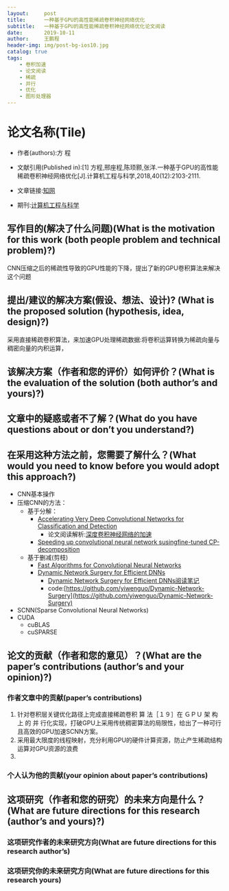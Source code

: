 ```yaml
---
layout:     post
title:      一种基于GPU的高性能稀疏卷积神经网络优化
subtitle:   一种基于GPU的高性能稀疏卷积神经网络优化论文阅读 
date:       2019-10-11
author:     王鹏程
header-img: img/post-bg-ios10.jpg
catalog: true
tags:
    - 卷积加速
    - 论文阅读
    - 稀疏
    - 并行
    - 优化
    - 图形处理器
---
```


# 论文名称(Tile)

- 作者(authors):方 程
- 文献引用(Published in):[1] 方程,邢座程,陈顼颢,张洋.一种基于GPU的高性能稀疏卷积神经网络优化[J].计算机工程与科学,2018,40(12):2103-2111.

- 文章链接:[知网](https://kns.cnki.net/KCMS/detail/detail.aspx?dbcode=CJFQ&dbname=CJFDLAST2019&filename=JSJK201812002&v=MDAzNTZWNzNQTHo3QlpiRzRIOW5Oclk5RlpvUjhlWDFMdXhZUzdEaDFUM3FUcldNMUZyQ1VSTE9lWitkdUZDam4=)
- 期刊:[计算机工程与科学](http://navi.cnki.net/KNavi/JournalDetail?pcode=CJFD&pykm=JSJK)


## 写作目的(解决了什么问题)(What is the motivation for this work (both people problem and technical problem)?)

CNN压缩之后的稀疏性导致的GPU性能的下降，提出了新的GPU卷积算法来解决这个问题



## 提出/建议的解决方案(假设、想法、设计)? (What is the proposed solution (hypothesis, idea, design)?)

采用直接稀疏卷积算法，来加速GPU处理稀疏数据:将卷积运算转换为稀疏向量与稠密向量的内积运算，



## 该解决方案（作者和您的评价）如何评价？(What is the evaluation of the solution (both author’s and yours)?)


## 文章中的疑惑或者不了解？(What do you have questions about or don’t you understand?)

## 在采用这种方法之前，您需要了解什么？(What would you need to know before you would adopt this approach?)

- CNN基本操作
- 压缩CNN的方法：
  - 基于分解：
    - [Accelerating Very Deep Convolutional Networks for Classification and Detection](https://www.semanticscholar.org/paper/Accelerating-Very-Deep-Convolutional-Networks-for-Zhang-Zou/b89d7f7439cab841934a1ede06bf6b1f593c754f)
      - 论文阅读解析:[深度卷积神经网络的加速](https://blog.csdn.net/weixin_41977410/article/details/83106099)
    - [Speeding up convolutional neural network susingfine-tuned CP-decomposition](https://arxiv.org/abs/1412.6553)
  - 基于删减(剪枝)
    - [Fast Algorithms for Convolutional Neural Networks](https://arxiv.org/abs/1509.09308v2)
    - [Dynamic Network Surgery for Efficient DNNs](http://arxiv.org/abs/1608.04493)
      - [Dynamic Network Surgery for Efficient DNNs阅读笔记](https://blog.csdn.net/zhangjunhit/article/details/53218211)
      - code:[https://github.com/yiwenguo/Dynamic-Network-Surgery](https://github.com/yiwenguo/Dynamic-Network-Surgery)
- SCNN(Sparse Convolutional Neural Networks)
- CUDA
  - cuBLAS
  - cuSPARSE

## 论文的贡献（作者和您的意见）？(What are the paper’s contributions (author’s and your opinion)?)

### 作者文章中的贡献(paper’s contributions)

1. 针对卷积层关键优化路径上完成直接稀疏卷积 算 法［１９］在 ＧＰＵ 架 构 上 的 并 行化实现，打破GPU上采用传统稠密算法的局限性，给出了一种可行且高效的GPU加速SCNN方案。
2. 采用最大限度的线程映射，充分利用GPU的硬件计算资源，防止产生稀疏结构运算对GPU资源的浪费
3. 

### 个人认为他的贡献(your opinion about paper’s contributions)




## 这项研究（作者和您的研究）的未来方向是什么？(What are future directions for this research (author’s and yours)?)



### 这项研究作者的未来研究方向(What are future directions for this research author’s)



### 这项研究你的未来研究方向(What are future directions for this research yours)